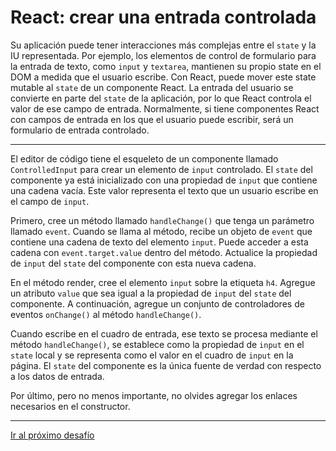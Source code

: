 # React: crear una entrada controlada

Su aplicación puede tener interacciones más complejas entre el `state` y la IU representada. Por ejemplo, los elementos de control de formulario para la entrada de texto, como `input` y `textarea`, mantienen su propio state en el DOM a medida que el usuario escribe. Con React, puede mover este state mutable al `state` de un componente React. La entrada del usuario se convierte en parte del `state` de la aplicación, por lo que React controla el valor de ese campo de entrada. Normalmente, si tiene componentes React con campos de entrada en los que el usuario puede escribir, será un formulario de entrada controlado.

---

El editor de código tiene el esqueleto de un componente llamado `ControlledInput` para crear un elemento de `input` controlado. El `state` del componente ya está inicializado con una propiedad de `input` que contiene una cadena vacía. Este valor representa el texto que un usuario escribe en el campo de `input`.

Primero, cree un método llamado `handleChange()` que tenga un parámetro llamado `event`. Cuando se llama al método, recibe un objeto de `event` que contiene una cadena de texto del elemento `input`. Puede acceder a esta cadena con `event.target.value` dentro del método. Actualice la propiedad de `input` del `state` del componente con esta nueva cadena.

En el método render, cree el elemento `input` sobre la etiqueta `h4`. Agregue un atributo `value` que sea igual a la propiedad de `input` del `state` del componente. A continuación, agregue un conjunto de controladores de eventos `onChange()` al método `handleChange()`.

Cuando escribe en el cuadro de entrada, ese texto se procesa mediante el método `handleChange()`, se establece como la propiedad de `input` en el `state` local y se representa como el valor en el cuadro de `input` en la página. El `state` del componente es la única fuente de verdad con respecto a los datos de entrada.

Por último, pero no menos importante, no olvides agregar los enlaces necesarios en el constructor.

---

[Ir al próximo desafío]()
